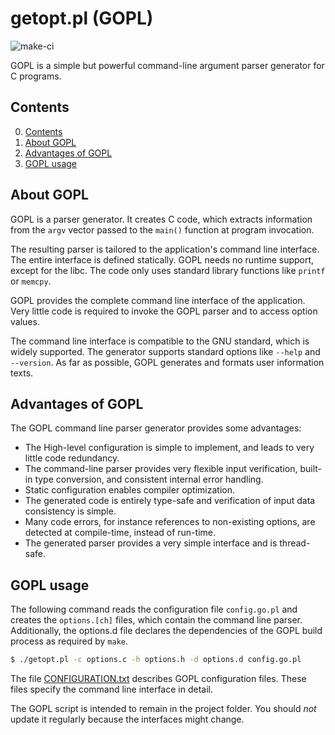 getopt.pl (GOPL)
================

![make-ci](https://github.com/stairf/gopl/actions/workflows/make-ci.yml/badge.svg)

GOPL is a simple but powerful command-line argument parser generator for C
programs.

Contents
--------

0. [Contents](#contents)
1. [About GOPL](#about-gopl)
2. [Advantages of GOPL](#advantages-of-gopl)
3. [GOPL usage](#gopl-usage)


About GOPL
----------

GOPL is a parser generator. It creates C code, which extracts information from
the `argv` vector passed to the `main()` function at program invocation.

The resulting parser is tailored to the application's command line interface.
The entire interface is defined statically. GOPL needs no runtime support,
except for the libc. The code only uses standard library functions like
`printf` or `memcpy`.

GOPL provides the complete command line interface of the application. Very
little code is required to invoke the GOPL parser and to access option values.

The command line interface is compatible to the GNU standard, which is widely
supported. The generator supports standard options like `--help` and
`--version`.  As far as possible, GOPL generates and formats user information
texts.


Advantages of GOPL
------------------

The GOPL command line parser generator provides some advantages:

 - The High-level configuration is simple to implement, and leads to very little
   code redundancy.
 - The command-line parser provides very flexible input verification, built-in
   type conversion, and consistent internal error handling.
 - Static configuration enables compiler optimization.
 - The generated code is entirely type-safe and verification of input data
   consistency is simple.
 - Many code errors, for instance references to non-existing options, are
   detected at compile-time, instead of run-time.
 - The generated parser provides a very simple interface and is thread-safe.


GOPL usage
----------

The following command reads the configuration file `config.go.pl` and creates the
`options.[ch]` files, which contain the command line parser. Additionally, the
options.d file declares the dependencies of the GOPL build process as required
by `make`.

```sh
$ ./getopt.pl -c options.c -h options.h -d options.d config.go.pl
```

The file [CONFIGURATION.txt](./CONFIGURATION.txt) describes GOPL configuration
files. These files specify the command line interface in detail.

The GOPL script is intended to remain in the project folder. You should *not*
update it regularly because the interfaces might change.


